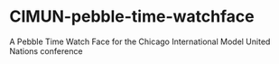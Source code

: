 # CIMUN-pebble-time-watchface
A Pebble Time Watch Face for the Chicago International Model United Nations conference
